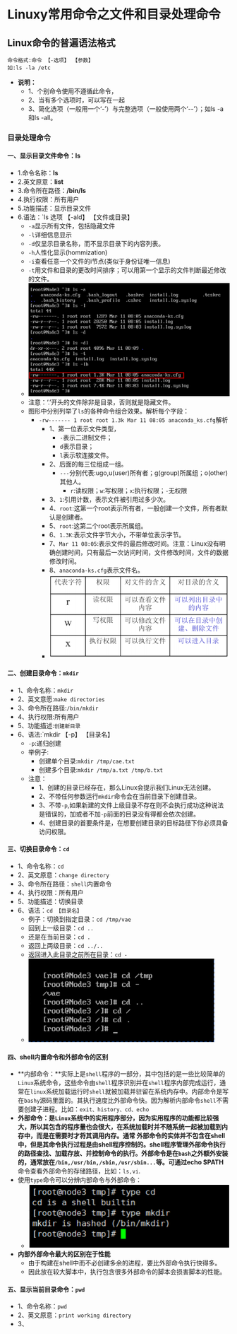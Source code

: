 # Linuxy常用命令之文件和目录处理命令
## Linux命令的普遍语法格式
```markdown
命令格式:命令 【-选项】 【参数】
如:ls -la /etc
```
- **说明：**
  - 1、个别命令使用不遵循此命令，
  - 2、当有多个选项时，可以写在一起
  - 3、简化选项（一般用一个‘-’）与完整选项（一般使用两个‘--’）；如ls -a和ls -all。
### 目录处理命令
#### 一、显示目录文件命令：ls
- 1.命令名称：**ls**
- 2.英文原意：**list**
- 3.命令所在路径：**/bin/ls**
- 4.执行权限：所有用户
- 5.功能描述：显示目录文件
- 6.语法：`ls 选项 【-ald】 【文件或目录】
  - `-a`显示所有文件，包括隐藏文件
  - `-l`详细信息显示
  - `-d`仅显示目录名称，而不显示目录下的内容列表。
  - `-h`人性化显示(hommization)
  - `-i`查看任意一个文件的i节点(类似于身份证唯一信息)
  - `-t`用文件和目录的更改时间排序；可以用第一个显示的文件判断最近修改的文件。
  - ![](https://github.com/stoneldp/Linux-base/blob/master/photo/ls.png)
  - 注意：‘.’开头的文件除非是目录，否则就是隐藏文件。
  - 图形中分别列举了`ls`的各种命令组合效果。解析每个字段：
    - `-rw------- 1 root root 1.3k Mar 11 08:05 anaconda_ks.cfg`解析
      - 1、第一位表示文件类型，
        - `-`表示二进制文件；
        - `d`表示目录；
        - `l`表示软连接文件。
      - 2、后面的每三位组成一组。
        - `---`分别代表:ugo,u(user)所有者；g(group)所属组；o(other)其他人。
          - `r`:读权限；`w`:写权限；`x`:执行权限；`-`无权限
      - 3、`1`:引用计数，表示文件被引用过多少次。
      - 4、`root`:这第一个root表示所有者，一般创建一个文件，所有者默认是创建者。
      - 5、`root`:这第二个root表示所属组。
      - 6、`1.3K`:表示文件字节大小，不带单位表示字节。
      - 7、`Mar 11 08:05`:表示文件的最后修改时间。注意：Linux没有明确创建时间，只有最后一次访问时间，文件修改时间，文件的数据修改时间。
      - 8、`anaconda-ks.cfg`表示文件名。
      - ![](https://github.com/stoneldp/Linux-base/blob/master/photo/%E6%96%87%E4%BB%B6%E6%9D%83%E9%99%90.png)
#### 二、创建目录命令：`mkdir` 
- 1、命令名称：`mkdir`
- 2、英文意愿:`make directories`
- 3、命令所在路径:`/bin/mkdir`
- 4、执行权限:所有用户
- 5、功能描述:`创建新目录`
- 6、语法:`mkdir 【-p】 【目录名】
  - `-p`:递归创建
  - 举例子:
    - 创建单个目录:`mkdir /tmp/cae.txt`
    - 创建多个目录:`mkdir /tmp/a.txt /tmp/b.txt`
  - 注意：
    - 1、创建的目录已经存在，那么Linux会提示我们Linux无法创建。
    - 2、不带任何参数运行`mkdir`命令会在当前目录下创建目录。
    - 3、不带`-p`,如果新建的文件上级目录不存在则不会执行成功这种说法是错误的，加或者不加`-p`前面的目录没有得都会依次创建。
    - 4、创建目录的首要条件是，在想要创建目录的目标路径下你必须具备访问权限。
#### 三、切换目录命令：`cd`
- 1、命令名称：`cd`
- 2、英文原意：`change directory`
- 3、命令所在路径：`shell`内置命令
- 4、执行权限：所有用户
- 5、功能描述：切换目录
- 6、语法：`cd 【目录名】`
  - 例子：切换到指定目录：`cd /tmp/vae`
  - 回到上一级目录：`cd ..`
  - 还是在当前目录：`cd .`
  - 返回上两级目录：`cd ../..`
  - 返回进入此目录之前所在目录：`cd -`
  - ![](https://github.com/stoneldp/Linux-base/blob/master/photo/cd.png)
#### 四、shell内置命令和外部命令的区别
- **内部命令：**实际上是`shell`程序的一部分，其中包括的是一些比较简单的`Linux`系统命令，这些命令由`shell`程序识别并在`shell`程序内部完成运行，通常在`linux`系统加载运行时`shell`就被加载并驻留在系统内存中。内部命令是写在`bashy`源码里面的。其执行速度比外部命令快。因为解析内部命令`shell`不需要创建子进程。比如：`exit、history、cd、echo`
- **外部命令：**是`Linux`系统中的实用程序部分，因为实用程序的功能都比较强大，所以其包含的程序量也会很大，在系统加载时并不随系统一起被加载到内存中，而是在需要时才将其调用内存。通常 外部命令的实体并不包含在shell中，但是其命令执行过程是由shell程序控制的。shell程序管理外部命令执行的路径查找、加载存放、并控制命令的执行。外部命令是在`bash`之外额外安装的，通常放在`/bin,/usr/bin,/sbin,/usr/sbin...`等。可通过**echo $PATH**命令查看外部命令的存储路径，比如：`ls,vi`.
- 使用`type`命令可以分辨内部命令与外部命令：
  - ![](https://github.com/stoneldp/Linux-base/blob/master/photo/type%E5%8C%BA%E5%88%86shell%E5%86%85%E9%83%A8%E5%A4%96%E9%83%A8%E5%91%BD%E4%BB%A4.png)
- **内部外部命令最大的区别在于性能**
  - 由于构建在shell中而不必创建多余的进程，要比外部命令执行快得多。
  - 因此放在较大脚本中，执行包含很多外部命令的脚本会损害脚本的性能。
#### 五、显示当前目录命令：`pwd`
- 1、命令名称：`pwd`
- 2、英文原意：`print working directory`
- 3、